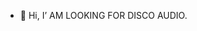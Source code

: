 - 👋 Hi, I’ AM LOOKING FOR DISCO AUDIO.

<!---
Pawan455dhiman/Pawan455dhiman is a ✨ special ✨ repository because its `README.md` (this file) appears on your GitHub profile.
You can click the Preview link to take a look at your changes.
--->
